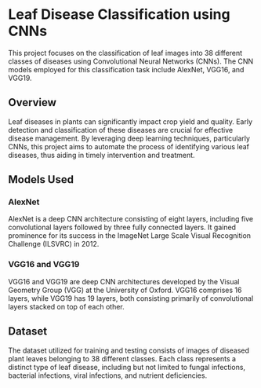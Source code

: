 # Leaf Disease Classification using CNNs

This project focuses on the classification of leaf images into 38 different classes of diseases using Convolutional Neural Networks (CNNs). The CNN models employed for this classification task include AlexNet, VGG16, and VGG19.

## Overview

Leaf diseases in plants can significantly impact crop yield and quality. Early detection and classification of these diseases are crucial for effective disease management. By leveraging deep learning techniques, particularly CNNs, this project aims to automate the process of identifying various leaf diseases, thus aiding in timely intervention and treatment.

## Models Used

### AlexNet

AlexNet is a deep CNN architecture consisting of eight layers, including five convolutional layers followed by three fully connected layers. It gained prominence for its success in the ImageNet Large Scale Visual Recognition Challenge (ILSVRC) in 2012.

### VGG16 and VGG19

VGG16 and VGG19 are deep CNN architectures developed by the Visual Geometry Group (VGG) at the University of Oxford. VGG16 comprises 16 layers, while VGG19 has 19 layers, both consisting primarily of convolutional layers stacked on top of each other.

## Dataset

The dataset utilized for training and testing consists of images of diseased plant leaves belonging to 38 different classes. Each class represents a distinct type of leaf disease, including but not limited to fungal infections, bacterial infections, viral infections, and nutrient deficiencies.
